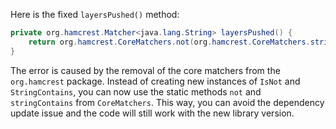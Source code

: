 Here is the fixed `layersPushed()` method:

```java
private org.hamcrest.Matcher<java.lang.String> layersPushed() {
    return org.hamcrest.CoreMatchers.not(org.hamcrest.CoreMatchers.stringContains(String.format("%s: Pushed", this.image.layer())));
}
```

The error is caused by the removal of the core matchers from the `org.hamcrest` package. Instead of creating new instances of `IsNot` and `StringContains`, you can now use the static methods `not` and `stringContains` from `CoreMatchers`. This way, you can avoid the dependency update issue and the code will still work with the new library version.